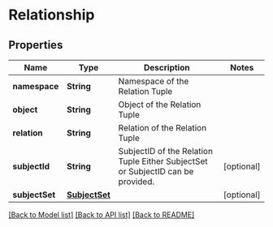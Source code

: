 # Relationship

## Properties
Name | Type | Description | Notes
------------ | ------------- | ------------- | -------------
**namespace** | **String** | Namespace of the Relation Tuple | 
**object** | **String** | Object of the Relation Tuple | 
**relation** | **String** | Relation of the Relation Tuple | 
**subjectId** | **String** | SubjectID of the Relation Tuple  Either SubjectSet or SubjectID can be provided. | [optional] 
**subjectSet** | [**SubjectSet**](SubjectSet.md) |  | [optional] 

[[Back to Model list]](../README.md#documentation-for-models) [[Back to API list]](../README.md#documentation-for-api-endpoints) [[Back to README]](../README.md)


